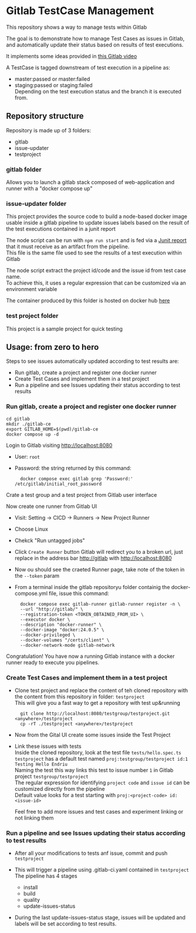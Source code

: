 # Gitlab TestCase Management

This repository shows a way to manage tests within Gitlab

The goal is to demonstrate how to manage Test Cases as issues in Gitlab, and automatically update their status based on results of test executions.

It implements some ideas provided in [this Gitlab video](https://www.youtube.com/watch?v=FPEfR4NrG_w)

A TestCase is tagged downstream of test execution in a pipeline as:

- master:passed or master:failed
- staging:passed or staging:failed  
Depending on the test execution status and the branch it is executed from.

## Repository structure

Repository is made up of 3 folders:

- gitlab
- issue-updater
- testproject

### gitlab folder

Allows you to launch a gitlab stack composed of web-application and runner with a "docker compose up"

### issue-updater folder

This project provides the source code to build a node-based docker image usable inside a gitlab pipeline to update issues labels based on the result of the test executions contained in a junit report

The node script can be run with `npm run start` and is fed via a [Junit report](https://docs.gitlab.com/ee/ci/testing/unit_test_reports.html) that it must receive as an artifact from the pipeline.  
This file is the same file used to see the results of a test execution within Gitlab

The node script extract the project id/code and the issue id from test case name.  
To achieve this, it uses a regular expression that can be customized via an environment variable
  
The container produced by this folder is hosted on docker hub [here](https://hub.docker.com/repository/docker/andreav/gitlab-issue-updater)

### test project folder

This project is a sample project for quick testing

## Usage: from zero to hero

Steps to see issues automatically updated according to test results are:

- Run gitlab, create a project and register one docker runner
- Create Test Cases and implement them in a test project
- Run a pipeline and see Issues updating their status according to test results

### Run gitlab, create a project and register one docker runner

    cd gitlab
    mkdir ./gitlab-ce
    export GITLAB_HOME=$(pwd)/gitlab-ce 
    docker compose up -d

Login to Gitlab visiting <http://localhost:8080>  

- User: `root`  
- Password: the string returned by this command:  

        docker compose exec gitlab grep 'Password:' /etc/gitlab/initial_root_password

Crate a test group and a test project from Gitlab user interface

Now create one runner from Gitlab UI

- Visit: Setting -> CICD -> Runners -> New Project Runner
- Choose Linux
- Chekck "Run untagged jobs"
- Click `Create Runner` button
  Gitlab will redirect you to a broken url, just replace in the address bar <http://gitlab> with <http://localhost:8080>
- Now ou should see the craeted Runner page, take note of the token in the `--token` param
- From a terminal inside the gitlab repositoryu folder containig the docker-compose.yml file, issue this command:  

        docker compose exec gitlab-runner gitlab-runner register -n \
        --url "http://gitlab/" \
        --registration-token <TOKEN_OBTAINED_FROM_UI> \
        --executor docker \
        --description "docker-runner" \
        --docker-image "docker:24.0.5" \
        --docker-privileged \
        --docker-volumes "/certs/client" \
        --docker-network-mode gitlab-network

Congratulation! You have now a running Gitlab instance with a docker runner ready to execute you pipelines.

### Create Test Cases and implement them in a test project

- Clone test project and replace the content of teh cloned repository with the content from this repository in folder: `testproject`  
  This will give you a fast way to get a repository with test up&running  

        git clone http://localhost:8080/testgroup/testproject.git <anywhere>/testproject
        cp -rT ./testproject <anywhere>/testproject

- Now from the Gital UI create some issues inside the Test Project

- Link these issues with tests  
  Inside the cloned repository, look at the test file `tests/hello.spec.ts`  
  `testproject` has a default test named `proj:testgroup/testproject id:1 Testing Hello Endriu`  
  Naming the test this way links this test to issue number `1` in Gitlab project `testgroup/testproject`  
  The regular expression for identifying `project code` and `issue id` can be customized directly from the pipeline  
  Default value looks for a test starting with `proj:<project-code> id:<issue-id>`

  Feel free to add more issues and test cases and experiment linking or not linking them

### Run a pipeline and see Issues updating their status according to test results

- After all your modifications to tests anf issue, commit and push `testproject`  
  
- This will trigger a pipeline using .gitlab-ci.yaml contained in `testproject`  
  The pipeline has 4 stages
  - install
  - build
  - quality
  - update-issues-status
  
- During the last update-issues-status stage, issues will be updated and labels will be set according to test results.
